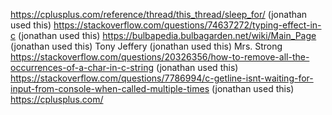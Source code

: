 https://cplusplus.com/reference/thread/this_thread/sleep_for/ (jonathan used this)
https://stackoverflow.com/questions/74637272/typing-effect-in-c (jonathan used this)
https://bulbapedia.bulbagarden.net/wiki/Main_Page (jonathan used this)
Tony
Jeffery (jonathan used this)
Mrs. Strong
https://stackoverflow.com/questions/20326356/how-to-remove-all-the-occurrences-of-a-char-in-c-string (jonathan used this)
https://stackoverflow.com/questions/7786994/c-getline-isnt-waiting-for-input-from-console-when-called-multiple-times (jonathan used this)
https://cplusplus.com/

